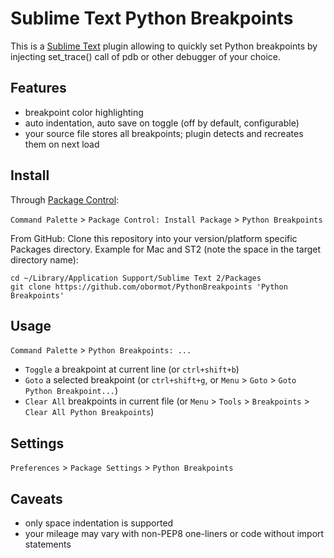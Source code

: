 Sublime Text Python Breakpoints
===============================

This is a [Sublime Text](http://www.sublimetext.com) plugin allowing to quickly set Python breakpoints by injecting set_trace() call of pdb or other debugger of your choice.

## Features

* breakpoint color highlighting
* auto indentation, auto save on toggle (off by default, configurable)
* your source file stores all breakpoints; plugin detects and recreates them on next load

## Install

Through [Package Control](https://sublime.wbond.net/packages/Package%20Control):

`Command Palette` > `Package Control: Install Package` > `Python Breakpoints`

From GitHub: Clone this repository into your version/platform specific Packages directory. Example for Mac and ST2 (note the space in the target directory name):

    cd ~/Library/Application Support/Sublime Text 2/Packages
    git clone https://github.com/obormot/PythonBreakpoints 'Python Breakpoints'

## Usage

`Command Palette` > `Python Breakpoints: ...`

* `Toggle` a breakpoint at current line (or `ctrl+shift+b`)
* `Goto` a selected breakpoint (or `ctrl+shift+g`, or `Menu` > `Goto` > `Goto Python Breakpoint...`)
* `Clear All` breakpoints in current file (or `Menu` > `Tools` > `Breakpoints` > `Clear All Python Breakpoints`)

## Settings

`Preferences` > `Package Settings` > `Python Breakpoints`

## Caveats

* only space indentation is supported
* your mileage may vary with non-PEP8 one-liners or code without import statements
